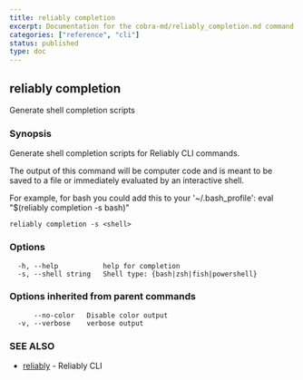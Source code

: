 ```yaml
---
title: reliably completion
excerpt: Documentation for the cobra-md/reliably_completion.md command in the Reliably CLI
categories: ["reference", "cli"]
status: published
type: doc
---
```

## reliably completion

Generate shell completion scripts

### Synopsis

Generate shell completion scripts for Reliably CLI commands.

The output of this command will be computer code and is meant to be saved to a
file or immediately evaluated by an interactive shell.

For example, for bash you could add this to your '~/.bash_profile':
  eval "$(reliably completion -s bash)"

```
reliably completion -s <shell>
```

### Options

```
  -h, --help           help for completion
  -s, --shell string   Shell type: {bash|zsh|fish|powershell}
```

### Options inherited from parent commands

```
      --no-color   Disable color output
  -v, --verbose    verbose output
```

### SEE ALSO

* [reliably](/docs/reference/cli/reliably/)	 - Reliably CLI

